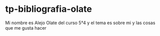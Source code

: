 # tp-bibliografia-olate
Mi nombre es Alejo Olate del curso 5°4 y el tema es sobre mi y las cosas que me gusta hacer
